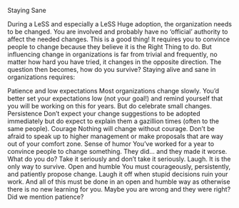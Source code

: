 Staying Sane

During a LeSS and especially a LeSS Huge adoption, the organization needs to be changed. You are involved and probably have no ‘official’ authority to affect the needed changes. This is a good thing! It requires you to convince people to change because they believe it is the Right Thing to do. But influencing change in organizations is far from trivial and frequently, no matter how hard you have tried, it changes in the opposite direction. The question then becomes, how do you survive? Staying alive and sane in organizations requires:

Patience and low expectations
Most organizations change slowly. You’d better set your expectations low (not your goal!) and remind yourself that you will be working on this for years. But do celebrate small changes.
Persistence
Don’t expect your change suggestions to be adopted immediately but do expect to explain them a gazillion times (often to the same people).
Courage
Nothing will change without courage. Don’t be afraid to speak up to higher management or make proposals that are way out of your comfort zone.
Sense of humor
You’ve worked for a year to convince people to change something. They did… and they made it worse. What do you do? Take it seriously and don’t take it seriously. Laugh. It is the only way to survive.
Open and humble
You must courageously, persistently, and patiently propose change. Laugh it off when stupid decisions ruin your work. And all of this must be done in an open and humble way as otherwise there is no new learning for you. Maybe you are wrong and they were right?
Did we mention patience?
